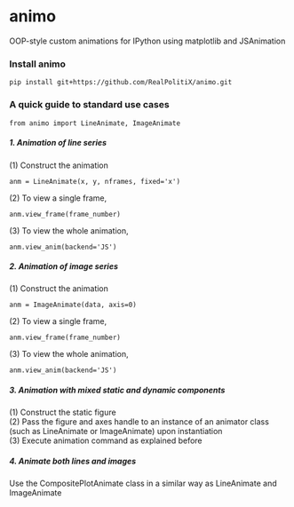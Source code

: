 # animo
OOP-style custom animations for IPython using matplotlib and JSAnimation


### Install animo  
```
pip install git+https://github.com/RealPolitiX/animo.git
```


### A quick guide to standard use cases
```
from animo import LineAnimate, ImageAnimate
```  
##### 1. Animation of line series  
(1) Construct the animation
```
anm = LineAnimate(x, y, nframes, fixed='x')
```  
(2) To view a single frame,
```
anm.view_frame(frame_number)
```  
(3) To view the whole animation,
```
anm.view_anim(backend='JS')
```


##### 2. Animation of image series  
(1) Construct the animation
```
anm = ImageAnimate(data, axis=0)
```  
(2) To view a single frame,
```
anm.view_frame(frame_number)
```  
(3) To view the whole animation,
```
anm.view_anim(backend='JS')
```


##### 3. Animation with mixed static and dynamic components  
(1) Construct the static figure  
(2) Pass the figure and axes handle to an instance of an animator class (such as LineAnimate or ImageAnimate) upon instantiation  
(3) Execute animation command as explained before


##### 4. Animate both lines and images  
Use the CompositePlotAnimate class in a similar way as LineAnimate and ImageAnimate